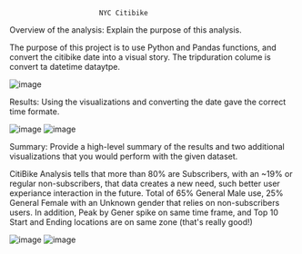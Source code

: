                          NYC Citibike

Overview of the analysis: Explain the purpose of this analysis.

The purpose of this project is to use Python and Pandas functions, and convert the citibike date into a visual story.  The tripduration colume is convert ta datetime dataytpe. 

![image](https://user-images.githubusercontent.com/86276329/141741339-bdcff348-b7dd-4403-ad48-8325d33146c6.png)

Results: Using the visualizations and converting the date gave the correct time formate.

![image](https://user-images.githubusercontent.com/86276329/141741626-480ea76f-ef54-4c52-9a8d-7e548059d057.png)
![image](https://user-images.githubusercontent.com/86276329/141741755-fbf9ed02-e5d2-4de1-ba26-98d90adf44dd.png)

Summary: Provide a high-level summary of the results and two additional visualizations that you would perform with the given dataset.

CitiBike Analysis tells that more than 80% are Subscribers, with an ~19% or regular non-subscribers, that data creates a new need, such better user experiance interaction in the future. Total of 65% General Male use, 25% General Female with an Unknown gender that relies on non-subscribers users. In addition, Peak by Gener spike on same time frame, and Top 10 Start and Ending locations are on same zone (that's really good!)

![image](https://user-images.githubusercontent.com/86276329/141742532-94a11e53-69ed-4fb6-a644-6ac794365c49.png)
![image](https://user-images.githubusercontent.com/86276329/141742738-3245bafc-830e-4028-b783-83b2875daa97.png)

